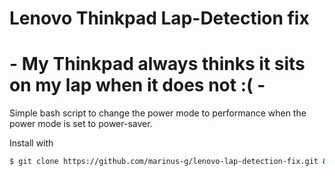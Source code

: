  # Lenovo Thinkpad Lap-Detection fix
# - My Thinkpad always thinks it sits on my lap when it does not :( -

Simple bash script to change the power mode to performance when the power mode is set to power-saver.

Install with
```bash
$ git clone https://github.com/marinus-g/lenovo-lap-detection-fix.git && cd lenovo-lap-detection-fix && ./installer.sh
```
